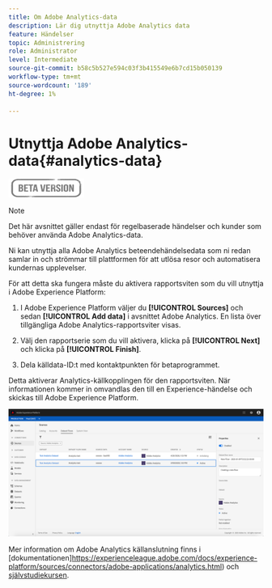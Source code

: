 ```yaml
---
title: Om Adobe Analytics-data
description: Lär dig utnyttja Adobe Analytics data
feature: Händelser
topic: Administrering
role: Administrator
level: Intermediate
source-git-commit: b58c5b527e594c03f3b415549e6b7cd15b050139
workflow-type: tm+mt
source-wordcount: '189'
ht-degree: 1%

---
```


# Utnyttja Adobe Analytics-data{#analytics-data}

![](../assets/do-not-localize/badge.png)

>[!NOTE]
>
>Det här avsnittet gäller endast för regelbaserade händelser och kunder som behöver använda Adobe Analytics-data.

Ni kan utnyttja alla Adobe Analytics beteendehändelsedata som ni redan samlar in och strömmar till plattformen för att utlösa resor och automatisera kundernas upplevelser.

För att detta ska fungera måste du aktivera rapportsviten som du vill utnyttja i Adobe Experience Platform:

1. I Adobe Experience Platform väljer du **[!UICONTROL Sources]** och sedan **[!UICONTROL Add data]** i avsnittet Adobe Analytics. En lista över tillgängliga Adobe Analytics-rapportsviter visas.

1. Välj den rapportserie som du vill aktivera, klicka på **[!UICONTROL Next]** och klicka på **[!UICONTROL Finish]**.

1. Dela källdata-ID:t med kontaktpunkten för betaprogrammet.

Detta aktiverar Analytics-källkopplingen för den rapportsviten. När informationen kommer in omvandlas den till en Experience-händelse och skickas till Adobe Experience Platform.

![](../assets/jo-event9.png)

Mer information om Adobe Analytics källanslutning finns i [dokumentationen]https://experienceleague.adobe.com/docs/experience-platform/sources/connectors/adobe-applications/analytics.html) och [självstudiekursen](https://experienceleague.adobe.com/docs/experience-platform/sources/ui-tutorials/create/adobe-applications/analytics.html).
